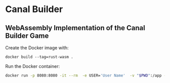 # Canal Builder

## WebAssembly Implementation of the Canal Builder Game

Create the Docker image with:
````
docker build --tag=rust-wasm .
````

Run the Docker container:
```` bash
docker run -p 8080:8080 -it --rm  -e USER='User Name'  -v "$PWD":/app --name wasm-package rust-wasm:latest /bin/bash
````


